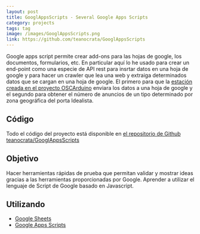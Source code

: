 ```yaml
---
layout: post
title: GooglAppsScripts - Several Google Apps Scripts
category: projects
tags: tag
image: /images/GooglAppsScripts.png
link: https://github.com/teanocrata/GooglAppsScripts
---
```


Google apps script permite crear add-ons para las hojas de google, los documentos, formularios, etc. En particular aquí lo he usado para crear un end-point como una especie de API rest para insrtar datos en una hoja de google y para hacer un crawler que lea una web y extraiga determinados datos que se cargan en una hoja de google. El primero para que la [estación creada en el proyecto OSCArduino](https://github.com/ilice/OSCArduino) enviara los datos a una hoja de google y el segundo para obtener el número de anuncios de un tipo determinado por zona geográfica del porta Idealista.

## Código

Todo el código del proyecto está disponible en [el repositorio de Github teanocrata/GooglAppsScripts](https://github.com/teanocrata/GooglAppsScripts)

## Objetivo

Hacer herramientas rápidas de prueba que permitan validar y mostrar ideas gracias a las herramientas proporcionadas por Google. Aprender a utilizar el lenguaje de Script de Google basado en Javascript.

## Utilizando

* [Google Sheets](https://www.google.es/intl/es/sheets/about/)
* [Google Apps Scripts](https://developers.google.com/apps-script/)
